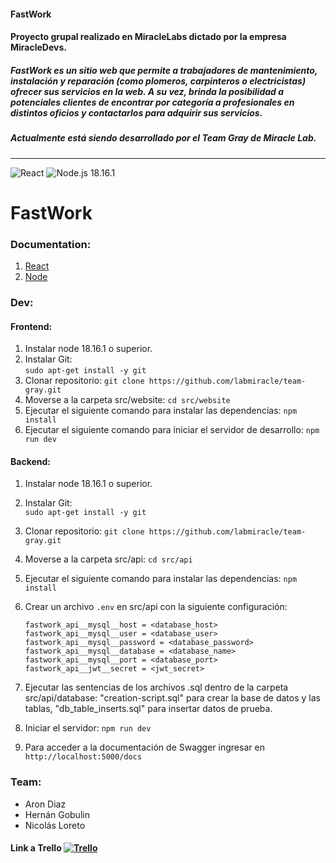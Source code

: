 #### FastWork

#### Proyecto grupal realizado en MiracleLabs dictado por la empresa MiracleDevs.

##### FastWork es un sitio web que permite a trabajadores de mantenimiento, instalación y reparación (como plomeros, carpinteros o electricistas) ofrecer sus servicios en la web. A su vez, brinda la posibilidad a potenciales clientes de encontrar por categoría a profesionales en distintos oficios y contactarlos para adquirir sus servicios.

##### Actualmente está siendo desarrollado por el Team Gray de Miracle Lab.

---

![React](https://img.shields.io/badge/React-61DAFB?style=for-the-badge&logo=react&logoColor=white)
![Node.js 18.16.1](https://img.shields.io/badge/Node.js-18.16.1-brightgreen?style=for-the-badge&logo=node.js&logoColor=white)

# FastWork

### Documentation:

1. [React](https://es.react.dev/)
2. [Node](https://nodejs.org/es)

### Dev:

#### Frontend:

1. Instalar node 18.16.1 o superior.
2. Instalar Git:  
   `sudo apt-get install -y git`
3. Clonar repositorio: `git clone https://github.com/labmiracle/team-gray.git`
4. Moverse a la carpeta src/website: `cd src/website`
5. Ejecutar el siguiente comando para instalar las dependencias:
   `npm install`
6. Ejecutar el siguiente comando para iniciar el servidor de desarrollo:
   `npm run dev`

#### Backend:

1. Instalar node 18.16.1 o superior.
2. Instalar Git:  
   `sudo apt-get install -y git`
3. Clonar repositorio: `git clone https://github.com/labmiracle/team-gray.git`
   
4. Moverse a la carpeta src/api: `cd src/api`

5. Ejecutar el siguiente comando para instalar las dependencias:
   `npm install`

6. Crear un archivo `.env` en src/api con la siguiente configuración:
	``` plaintext
   fastwork_api__mysql__host = <database_host>
   fastwork_api__mysql__user = <database_user>
   fastwork_api__mysql__password = <database_password>
   fastwork_api__mysql__database = <database_name>
   fastwork_api__mysql__port = <database_port>
   fastwork_api__jwt__secret = <jwt_secret>
	```

7. Ejecutar las sentencias de los archivos .sql dentro de la carpeta src/api/database: "creation-script.sql" para crear la base de datos y las tablas, "db_table_inserts.sql" para insertar datos de prueba.

8. Iniciar el servidor: `npm run dev`

9.  Para acceder a la documentación de Swagger ingresar en `http://localhost:5000/docs`


### Team:

- Aron Diaz
- Hernán Gobulin
- Nicolás Loreto

#### Link a Trello [![Trello](https://img.shields.io/badge/Trello-%231E88E5.svg?&style=flat-square&logo=trello&logoColor=white)](https://trello.com/b/wlIF4QIH/fastwork)


